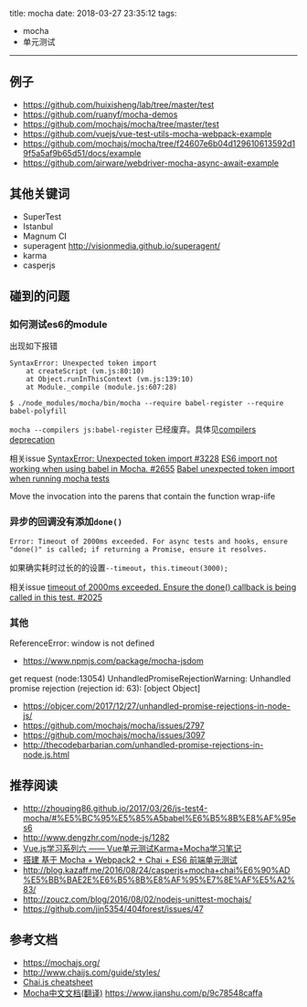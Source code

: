 title: mocha
date: 2018-03-27 23:35:12
tags:
- mocha
- 单元测试
---


## 例子 ##

- https://github.com/huixisheng/lab/tree/master/test
- https://github.com/ruanyf/mocha-demos
- https://github.com/mochajs/mocha/tree/master/test
- https://github.com/vuejs/vue-test-utils-mocha-webpack-example
- https://github.com/mochajs/mocha/tree/f24607e6b04d129610613592d19f5a5af9b65d51/docs/example
- https://github.com/airware/webdriver-mocha-async-await-example

## 其他关键词 ##
- SuperTest
- Istanbul
- Magnum CI
- superagent http://visionmedia.github.io/superagent/
- karma
- casperjs

## 碰到的问题 ##

### 如何测试es6的module ###

出现如下报错
```
SyntaxError: Unexpected token import
    at createScript (vm.js:80:10)
    at Object.runInThisContext (vm.js:139:10)
    at Module._compile (module.js:607:28)
```

```
$ ./node_modules/mocha/bin/mocha --require babel-register --require babel-polyfill
```
`mocha --compilers js:babel-register` 已经废弃。具体见[compilers deprecation](https://github.com/mochajs/mocha/wiki/compilers-deprecation)

相关issue [SyntaxError: Unexpected token import #3228](https://github.com/mochajs/mocha/issues/3228)  [ES6 import not working when using babel in Mocha. #2655](https://github.com/mochajs/mocha/issues/2655)  [Babel unexpected token import when running mocha tests
](https://stackoverflow.com/questions/35040978/babel-unexpected-token-import-when-running-mocha-tests)

 Move the invocation into the parens that contain the function  wrap-iife

### 异步的回调没有添加`done()`
```
Error: Timeout of 2000ms exceeded. For async tests and hooks, ensure "done()" is called; if returning a Promise, ensure it resolves.
```

如果确实耗时过长的的设置`--timeout`，`this.timeout(3000);`

相关issue [timeout of 2000ms exceeded. Ensure the done() callback is being called in this test. #2025](https://github.com/mochajs/mocha/issues/2025)

### 其他 ###

ReferenceError: window is not defined
- https://www.npmjs.com/package/mocha-jsdom


 get request
(node:13054) UnhandledPromiseRejectionWarning: Unhandled promise rejection (rejection id: 63): [object Object]

- https://objcer.com/2017/12/27/unhandled-promise-rejections-in-node-js/
- https://github.com/mochajs/mocha/issues/2797
- https://github.com/mochajs/mocha/issues/3097
- http://thecodebarbarian.com/unhandled-promise-rejections-in-node.js.html

## 推荐阅读 ##
- http://zhouqing86.github.io/2017/03/26/js-test4-mocha/#%E5%BC%95%E5%85%A5babel%E6%B5%8B%E8%AF%95es6
- http://www.dengzhr.com/node-js/1282
- [Vue.js学习系列六 —— Vue单元测试Karma+Mocha学习笔记](https://www.jianshu.com/p/073d25a3bba0)
- [搭建 基于 Mocha + Webpack2 + Chai + ES6 前端单元测试](http://www.jackpu.com/-da-jian-ji-yu-mocha-webpack2-chai-es6-qian-duan-dan-yuan-ce-shi/)
- http://blog.kazaff.me/2016/08/24/casperjs+mocha+chai%E6%90%AD%E5%BB%BAE2E%E6%B5%8B%E8%AF%95%E7%8E%AF%E5%A2%83/
- http://zoucz.com/blog/2016/08/02/nodejs-unittest-mochajs/
- https://github.com/jin5354/404forest/issues/47

## 参考文档 ##
- https://mochajs.org/
- http://www.chaijs.com/guide/styles/
- [Chai.js cheatsheet](https://devhints.io/chai)
- [Mocha中文文档(翻译)](https://github.com/zhaosaisai/mocha-in-chinese)  https://www.jianshu.com/p/9c78548caffa
